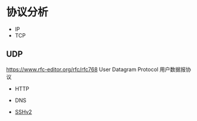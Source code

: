 # 协议分析

+ IP
+ TCP

## UDP  

https://www.rfc-editor.org/rfc/rfc768 User Datagram Protocol 用户数据报协议

+ HTTP
+ DNS

+ [SSHv2](./SSHv2.md)




